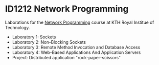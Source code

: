 # **ID1212 Network Programming**
Laborations for the [Network Programming](https://www.kth.se/student/kurser/kurs/ID1212?l=en) course at KTH Royal Institue of Technology.

- Laboratory 1: Sockets
- Laboratory 2: Non-Blocking Sockets
- Laboratory 3: Remote Method Invocation and Database Access
- Laboratory 4: Web-Based Applications And Application Servers
- Project: Distributed application "rock-paper-scissors"